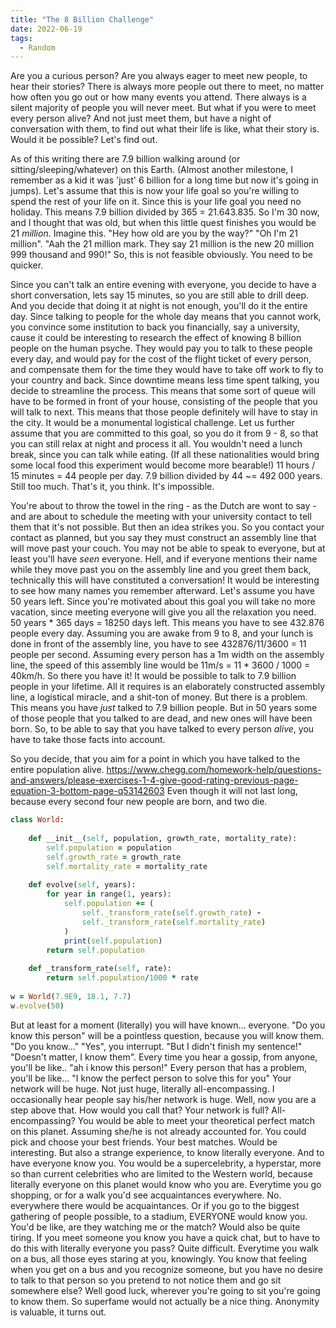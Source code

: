 ```yaml
---
title: "The 8 Billion Challenge"
date: 2022-06-19
tags:
  - Random
---
```


Are you a curious person? Are you always eager to meet new people, to hear their stories? There is always more people out there to meet, no matter how often you go out or how many events you attend. There always is a silent majority of people you will never meet. But what if you were to meet every person alive? And not just meet them, but have a night of conversation with them, to find out what their life is like, what their story is. Would it be possible? Let's find out. 

As of this writing there are 7.9 billion walking around (or sitting/sleeping/whatever) on this Earth. (Almost another milestone, I remember as a kid it was 'just' 6 billion for a long time but now it's going in jumps). Let's assume that this is now your life goal so you're willing to spend the rest of your life on it. Since this is your life goal you need no holiday. This means 7.9 billion divided by 365 = 21.643.835. So I'm 30 now, and I thought that was old, but when this little quest finishes you would be 21 *million*. Imagine this. "Hey how old are you by the way?" "Oh I'm 21 million". "Aah the 21 million mark. They say 21 million is the new 20 million 999 thousand and 990!" So, this is not feasible obviously. You need to be quicker. 

Since you can't talk an entire evening with everyone, you decide to have a short conversation, lets say 15 minutes, so you are still able to drill deep. And you decide that doing it at night is not enough, you'll do it the entire day. Since talking to people for the whole day means that you cannot work, you convince some institution to back you financially, say a university, cause it could be interesting to research the effect of knowing 8 billion people on the human psyche. They would pay you to talk to these people every day, and would pay for the cost of the flight ticket of every person, and compensate them for the time they would have to take off work to fly to your country and back. Since downtime means less time spent talking, you decide to streamline the process. This means that some sort of queue will have to be formed in front of your house, consisting of the people that you will talk to next. This means that those people definitely will have to stay in the city. It would be a monumental logistical challenge. Let us further assume that you are committed to this goal, so you do it from 9 - 8, so that you can still relax at night and process it all. You wouldn't need a lunch break, since you can talk while eating. (If all these nationalities would bring some local food this experiment would become more bearable!) 11 hours / 15 minutes = 44 people per day. 7.9 billion divided by 44 ~= 492 000 years. Still too much. That's it, you think. It's impossible. 

You're about to throw the towel in the ring - as the Dutch are wont to say - and are about to schedule the meeting with your university contact to tell them that it's not possible. But then an idea strikes you. So you contact your contact as planned, but you say they must construct an assembly line that will move past your couch. You may not be able to speak to everyone, but at least you'll have *seen* everyone. Hell, and if everyone mentions their name while they move past you on the assembly line and you greet them back, technically this will have constituted a conversation! It would be interesting to see how many names you remember afterward. Let's assume you have 50 years left. Since you're motivated about this goal you will take no more vacation, since meeting everyone will give you all the relaxation you need. 50 years * 365 days = 18250 days left. This means you have to see 432.876 people every day. Assuming you are awake from 9 to 8, and your lunch is done in front of the assembly line, you have to see 432876/11/3600 = 11 people per second. Assuming every person has a 1m width on the assembly line, the speed of this assembly line would be 11m/s = 11 * 3600 / 1000 = 40km/h. So there you have it! It would be possible to talk to 7.9 billion people in your lifetime. All it requires is an elaborately constructed assembly line, a logistical miracle, and a shit-ton of money. But there is a problem. This means you have *just* talked to 7.9 billion people. But in 50 years some of those people that you talked to are dead, and new ones will have been born. So, to be able to say that you have talked to every person *alive*, you have to take those facts into account. 

So you decide, that you aim for a point in which you have talked to the entire population alive. https://www.chegg.com/homework-help/questions-and-answers/please-exercises-1-4-give-good-rating-previous-page-equation-3-bottom-page-q53142603 Even though it will not last long, because every second four new people are born, and two die. 

```ruby
class World:
    
    def __init__(self, population, growth_rate, mortality_rate):
        self.population = population
        self.growth_rate = growth_rate
        self.mortality_rate = mortality_rate
        
    def evolve(self, years):
        for year in range(1, years):
            self.population += (
                self._transform_rate(self.growth_rate) - 
                self._transform_rate(self.mortality_rate)
            )
            print(self.population)
        return self.population
        
    def _transform_rate(self, rate):
        return self.population/1000 * rate
    
w = World(7.9E9, 18.1, 7.7)
w.evolve(50)
```

But at least for a moment (literally) you will have known... everyone. "Do you know this person" will be a pointless question, because you will know them. "Do you know..." "Yes", you interrupt. "But I didn't finish my sentence!" "Doesn't matter, I know them". Every time you hear a gossip, from anyone, you'll be like.. "ah i know this person!" Every person that has a problem, you'll be like... "I know the perfect person to solve this for you" Your network will be huge. Not just huge, literally all-encompassing. I occasionally hear people say his/her network is huge. Well, now you are a step above that. How would you call that? Your network is full? All-encompassing? You would be able to meet your theoretical perfect match on this planet. Assuming she/he is not already accounted for. You could pick and choose your best friends. Your best matches. Would be interesting. But also a strange experience, to know literally everyone. And to have everyone know you. You would be a supercelebrity, a hyperstar, more so than current celebrities who are limited to the Western world, because literally everyone on this planet would know who you are. Everytime you go shopping, or for a walk you'd see acquaintances everywhere. No. everywhere there would be acquaintances. Or if you go to the biggest gathering of people possible, to a stadium, EVERYONE would know you. You'd be like, are they watching me or the match? Would also be quite tiring. If you meet someone you know you have a quick chat, but to have to do this with literally everyone you pass? Quite difficult. Everytime you walk on a bus, all those eyes staring at you, knowingly. You know that feeling when you get on a bus and you recognize someone, but you have no desire to talk to that person so you pretend to not notice them and go sit somewhere else? Well good luck, wherever you're going to sit you're going to know them. So superfame would not actually be a nice thing. Anonymity is valuable, it turns out.